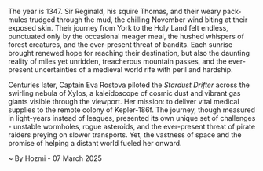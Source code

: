 
The year is 1347.  Sir Reginald, his squire Thomas, and their weary pack-mules trudged through the mud, the chilling November wind biting at their exposed skin.  Their journey from York to the Holy Land felt endless, punctuated only by the occasional meager meal, the hushed whispers of forest creatures, and the ever-present threat of bandits.  Each sunrise brought renewed hope for reaching their destination, but also the daunting reality of miles yet unridden, treacherous mountain passes, and the ever-present uncertainties of a medieval world rife with peril and hardship.

Centuries later, Captain Eva Rostova piloted the *Stardust Drifter* across the swirling nebula of Xylos, a kaleidoscope of cosmic dust and vibrant gas giants visible through the viewport. Her mission: to deliver vital medical supplies to the remote colony of Kepler-186f.  The journey, though measured in light-years instead of leagues, presented its own unique set of challenges - unstable wormholes, rogue asteroids, and the ever-present threat of pirate raiders preying on slower transports. Yet, the vastness of space and the promise of helping a distant world fueled her onward.

~ By Hozmi - 07 March 2025
